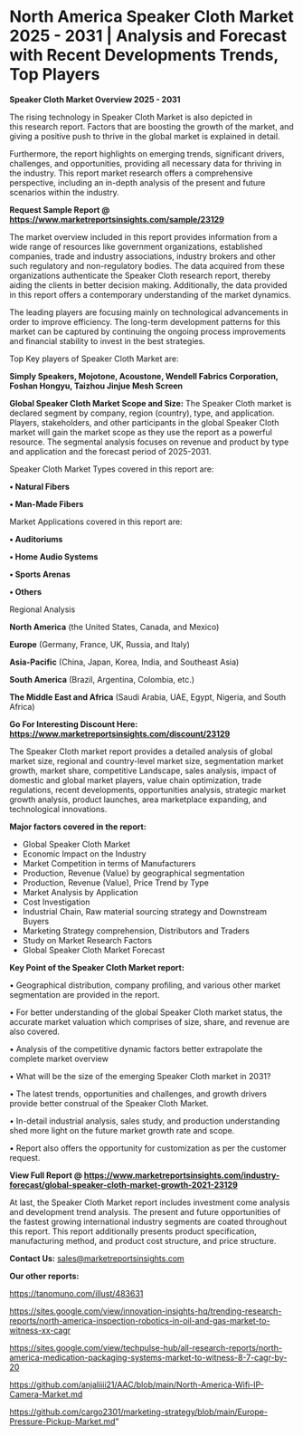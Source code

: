 # North America Speaker Cloth Market 2025 - 2031 | Analysis and Forecast with Recent Developments Trends, Top Players

<Strong> Speaker Cloth Market Overview 2025 - 2031</strong>

The rising technology in Speaker Cloth Market is also depicted in this research report. Factors that are boosting the growth of the market, and giving a positive push to thrive in the global market is explained in detail.

Furthermore, the report highlights on emerging trends, significant drivers, challenges, and opportunities, providing all necessary data for thriving in the industry. This report market research offers a comprehensive perspective, including an in-depth analysis of the present and future scenarios within the industry.

<strong>Request Sample Report @ <a href=https://www.marketreportsinsights.com/sample/23129>https://www.marketreportsinsights.com/sample/23129</a></strong>

The market overview included in this report provides information from a wide range of resources like government organizations, established companies, trade and industry associations, industry brokers and other such regulatory and non-regulatory bodies. The data acquired from these organizations authenticate the Speaker Cloth research report, thereby aiding the clients in better decision making. Additionally, the data provided in this report offers a contemporary understanding of the market dynamics.

The leading players are focusing mainly on technological advancements in order to improve efficiency. The long-term development patterns for this market can be captured by continuing the ongoing process improvements and financial stability to invest in the best strategies.

Top Key players of Speaker Cloth Market are:

<strong>Simply Speakers, Mojotone, Acoustone, Wendell Fabrics Corporation, Foshan Hongyu, Taizhou Jinjue Mesh Screen</strong>

<strong><b>Global Speaker Cloth Market Scope and Size:</b></strong>
The Speaker Cloth market is declared segment by company, region (country), type, and application. Players, stakeholders, and other participants in the global Speaker Cloth market will gain the market scope as they use the report as a powerful resource. The segmental analysis focuses on revenue and product by type and application and the forecast period of 2025-2031.

Speaker Cloth Market Types covered in this report are:

<strong>• Natural Fibers

• Man-Made Fibers</strong>

Market Applications covered in this report are:

<strong>• Auditoriums

• Home Audio Systems

• Sports Arenas

• Others</strong> 

Regional Analysis

<strong>North America</strong> (the United States, Canada, and Mexico)

<strong>Europe</strong> (Germany, France, UK, Russia, and Italy)

<strong>Asia-Pacific</strong> (China, Japan, Korea, India, and Southeast Asia)

<strong>South America</strong> (Brazil, Argentina, Colombia, etc.)

<strong>The Middle East and Africa</strong> (Saudi Arabia, UAE, Egypt, Nigeria, and South Africa)

<strong>Go For Interesting Discount Here: <a href=https://www.marketreportsinsights.com/discount/23129>https://www.marketreportsinsights.com/discount/23129</a></strong>

The Speaker Cloth market report provides a detailed analysis of global market size, regional and country-level market size, segmentation market growth, market share, competitive Landscape, sales analysis, impact of domestic and global market players, value chain optimization, trade regulations, recent developments, opportunities analysis, strategic market growth analysis, product launches, area marketplace expanding, and technological innovations.

<strong><b>Major factors covered in the report:</b></strong>
<ul>
  <li>Global Speaker Cloth Market </li>
  <li>Economic Impact on the Industry</li>
  <li>Market Competition in terms of Manufacturers</li>
  <li>Production, Revenue (Value) by geographical segmentation</li>
  <li>Production, Revenue (Value), Price Trend by Type</li>
  <li>Market Analysis by Application</li>
  <li>Cost Investigation</li>
  <li>Industrial Chain, Raw material sourcing strategy and Downstream Buyers</li>
  <li>Marketing Strategy comprehension, Distributors and Traders</li>
  <li>Study on Market Research Factors</li>
  <li>Global Speaker Cloth Market Forecast</li>
</ul>

<strong><b>Key Point of the Speaker Cloth Market report:</b></strong>

• Geographical distribution, company profiling, and various other market segmentation are provided in the report.

• For better understanding of the global Speaker Cloth market status, the accurate market valuation which comprises of size, share, and revenue are also covered.

• Analysis of the competitive dynamic factors better extrapolate the complete market overview

• What will be the size of the emerging Speaker Cloth market in 2031?

• The latest trends, opportunities and challenges, and growth drivers provide better construal of the Speaker Cloth Market.

• In-detail industrial analysis, sales study, and production understanding shed more light on the future market growth rate and scope.

• Report also offers the opportunity for customization as per the customer request.

<strong><b>View Full Report @ <a href=https://www.marketreportsinsights.com/industry-forecast/global-speaker-cloth-market-growth-2021-23129>https://www.marketreportsinsights.com/industry-forecast/global-speaker-cloth-market-growth-2021-23129</a></b></strong>


At last, the Speaker Cloth Market report includes investment come analysis and development trend analysis. The present and future opportunities of the fastest growing international industry segments are coated throughout this report. This report additionally presents product specification, manufacturing method, and product cost structure, and price structure.

<strong>Contact Us:</strong>
sales@marketreportsinsights.com

<strong>Our other reports:</strong>

<a href=https://tanomuno.com/illust/483631>https://tanomuno.com/illust/483631</a>

<a href=https://sites.google.com/view/innovation-insights-hq/trending-research-reports/north-america-inspection-robotics-in-oil-and-gas-market-to-witness-xx-cagr>https://sites.google.com/view/innovation-insights-hq/trending-research-reports/north-america-inspection-robotics-in-oil-and-gas-market-to-witness-xx-cagr</a>

<a href=https://sites.google.com/view/techpulse-hub/all-research-reports/north-america-medication-packaging-systems-market-to-witness-8-7-cagr-by-20>https://sites.google.com/view/techpulse-hub/all-research-reports/north-america-medication-packaging-systems-market-to-witness-8-7-cagr-by-20</a>

<a href=https://github.com/anjaliiii21/AAC/blob/main/North-America-Wifi-IP-Camera-Market.md>https://github.com/anjaliiii21/AAC/blob/main/North-America-Wifi-IP-Camera-Market.md</a>

<a href=https://github.com/cargo2301/marketing-strategy/blob/main/Europe-Pressure-Pickup-Market.md>https://github.com/cargo2301/marketing-strategy/blob/main/Europe-Pressure-Pickup-Market.md</a>"
